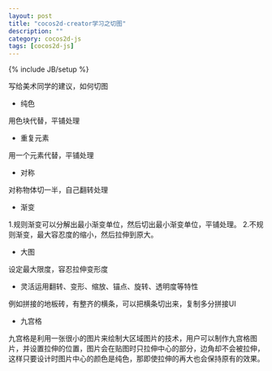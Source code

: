 ```yaml
---
layout: post
title: "cocos2d-creator学习之切图"
description: ""
category: cocos2d-js
tags: [cocos2d-js]
---
```

{% include JB/setup %}

写给美术同学的建议，如何切图
 - 纯色

用色块代替，平铺处理

 - 重复元素

用一个元素代替，平铺处理

 - 对称
 
对称物体切一半，自己翻转处理

 - 渐变

1.规则渐变可以分解出最小渐变单位，然后切出最小渐变单位，平铺处理。
2.不规则渐变，最大容忍度的缩小，然后拉伸到原大。

 - 大图

设定最大限度，容忍拉伸变形度

 - 灵活运用翻转、变形、缩放、锚点、旋转、透明度等特性

例如拼接的地板砖，有整齐的横条，可以把横条切出来，复制多分拼接UI

 - 九宫格

九宫格是利用一张很小的图片来绘制大区域图片的技术，用户可以制作九宫格图片，并设置拉伸的位置，图片会在贴图时只拉伸中心的部分，边角却不会被拉伸，这样只要设计时图片中心的颜色是纯色，那即使拉伸的再大也会保持原有的效果。
